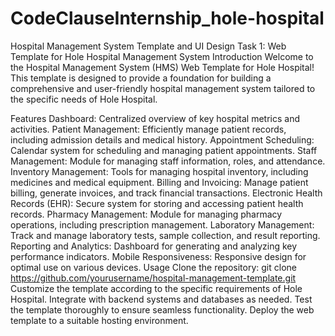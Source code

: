 # CodeClauseInternship_hole-hospital
Hospital Management System Template and UI Design
Task 1: Web Template for Hole Hospital Management System
Introduction
Welcome to the Hospital Management System (HMS) Web Template for Hole Hospital! This template is designed to provide a foundation for building a comprehensive and user-friendly hospital management system tailored to the specific needs of Hole Hospital.

Features
Dashboard: Centralized overview of key hospital metrics and activities.
Patient Management: Efficiently manage patient records, including admission details and medical history.
Appointment Scheduling: Calendar system for scheduling and managing patient appointments.
Staff Management: Module for managing staff information, roles, and attendance.
Inventory Management: Tools for managing hospital inventory, including medicines and medical equipment.
Billing and Invoicing: Manage patient billing, generate invoices, and track financial transactions.
Electronic Health Records (EHR): Secure system for storing and accessing patient health records.
Pharmacy Management: Module for managing pharmacy operations, including prescription management.
Laboratory Management: Track and manage laboratory tests, sample collection, and result reporting.
Reporting and Analytics: Dashboard for generating and analyzing key performance indicators.
Mobile Responsiveness: Responsive design for optimal use on various devices.
Usage
Clone the repository: git clone https://github.com/yourusername/hospital-management-template.git
Customize the template according to the specific requirements of Hole Hospital.
Integrate with backend systems and databases as needed.
Test the template thoroughly to ensure seamless functionality.
Deploy the web template to a suitable hosting environment.
